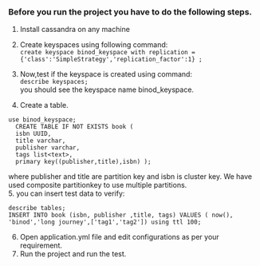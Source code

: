 ### Before you run the project you have to do the following steps.

1. Install cassandra on any machine
2. Create keyspaces using following command:</br>
 `create keyspace binod_keyspace with replication ={'class':'SimpleStrategy','replication_factor':1} ;`</br>
3. Now,test if the keyspace is created using command: </br>
	`describe keyspaces;`</br>
	you should see the keyspace name binod_keyspace.

4. Create a table.

  ```
  use binod_keyspace;
    CREATE TABLE IF NOT EXISTS book (
    isbn UUID,
    title varchar,
    publisher varchar,
    tags list<text>, 
    primary key((publisher,title),isbn) );
   ```
   
where publisher and title are partition key and isbn is cluster key. We have used composite partitionkey to use multiple partitions.</br>
5. you can insert test data to verify: </br>
   
    
    describe tables;
    INSERT INTO book (isbn, publisher ,title, tags) VALUES ( now(), 'binod','long journey',['tag1','tag2']) using ttl 100;
    
6. Open application.yml file and edit configurations as per your requirement.
7. Run the project and run the test.
